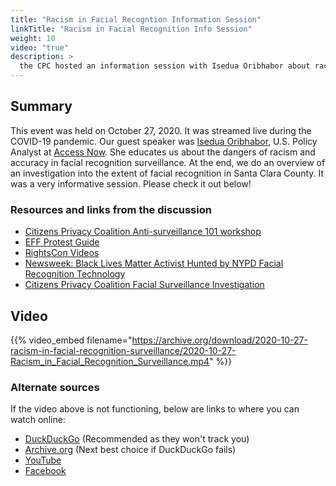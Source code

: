 ```yaml
---
title: "Racism in Facial Recogntion Information Session"
linkTitle: "Racism in Facial Recognition Info Session"
weight: 10
video: "true"
description: >
  the CPC hosted an information session with Isedua Oribhabor about racism and the dangers in facial recognition surveillance
---
```

## Summary
This event was held on October 27, 2020. It was streamed live during the COVID-19 pandemic. Our guest speaker was [Isedua Oribhabor](https://www.accessnow.org/profile/isedua-oribhabor/), U.S. Policy Analyst at [Access Now](https://accessnow.org). She educates us about the dangers of racism and accuracy in facial recognition surveillance. At the end, we do an overview of an investigation into the extent of facial recognition in Santa Clara County. It was a very informative session. Please check it out below!

### Resources and links from the discussion
- [Citizens Privacy Coalition Anti-surveillance 101 workshop](https://cpcscc.org/101)
- [EFF Protest Guide](https://ssd.eff.org/en/module/attending-protest)
- [RightsCon Videos](https://https://www.youtube.com/c/AccessnowOrg/videos)
- [Newsweek: Black Lives Matter Activist Hunted by NYPD Facial Recognition Technology](https://www.newsweek.com/black-lives-matter-activist-hunted-facial-recognition-technology-1525335)
- [Citizens Privacy Coalition Facial Surveillance Investigation](https://cpcscc.org/face)

## Video
{{% video_embed filename="https://archive.org/download/2020-10-27-racism-in-facial-recognition-surveillance/2020-10-27-Racism_in_Facial_Recognition_Surveillance.mp4" %}}

### Alternate sources

If the video above is not functioning, below are links to where you can watch online:
- [DuckDuckGo](https://duckduckgo.com/?q=https%3A%2F%2Fwww.youtube.com%2Fwatch%3Fv%3DAPle-bpTLiE+Racism+in+Facial+Recognition+Surveillance+&t=h_&iar=videos&iax=videos&ia=videos&iai=https%3A%2F%2Fwww.youtube.com%2Fwatch%3Fv%3DAPle-bpTLiE&pn=1) (Recommended as they won't track you)
- [Archive.org](https://archive.org/details/2020-10-27-racism-in-facial-recognition-surveillance) (Next best choice if DuckDuckGo fails)
- [YouTube](https://www.youtube.com/watch?v=APle-bpTLiE)
- [Facebook](https://www.facebook.com/102655758175593/videos/385220672837927)
